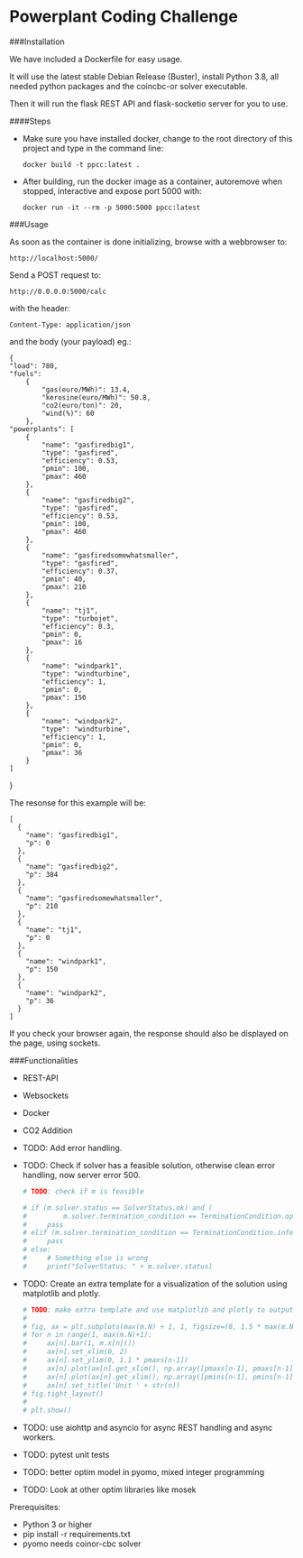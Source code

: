 # Powerplant Coding Challenge

###Installation

We have included a Dockerfile for easy usage.

It will use the latest stable Debian Release (Buster), install Python 3.8, all needed python packages and
the coincbc-or solver executable.

Then it will run the flask REST API and flask-socketio server for you to use.

####Steps

- Make sure you have installed docker, change to the root directory of this project and type in the command line:

    `docker build -t ppcc:latest .`

- After building, run the docker image as a container, autoremove when stopped, interactive and expose port 5000 with:

    `docker run -it --rm -p 5000:5000 ppcc:latest`

###Usage

As soon as the container is done initializing, browse with a webbrowser to:

    http://localhost:5000/

Send a POST request to:

    http://0.0.0.0:5000/calc

with the header:

    Content-Type: application/json

and the body (your payload) eg.:

    {
    "load": 780,
    "fuels":
        {
            "gas(euro/MWh)": 13.4,
            "kerosine(euro/MWh)": 50.8,
            "co2(euro/ton)": 20,
            "wind(%)": 60
        },
    "powerplants": [
        {
            "name": "gasfiredbig1",
            "type": "gasfired",
            "efficiency": 0.53,
            "pmin": 100,
            "pmax": 460
        },
        {
            "name": "gasfiredbig2",
            "type": "gasfired",
            "efficiency": 0.53,
            "pmin": 100,
            "pmax": 460
        },
        {
            "name": "gasfiredsomewhatsmaller",
            "type": "gasfired",
            "efficiency": 0.37,
            "pmin": 40,
            "pmax": 210
        },
        {
            "name": "tj1",
            "type": "turbojet",
            "efficiency": 0.3,
            "pmin": 0,
            "pmax": 16
        },
        {
            "name": "windpark1",
            "type": "windturbine",
            "efficiency": 1,
            "pmin": 0,
            "pmax": 150
        },
        {
            "name": "windpark2",
            "type": "windturbine",
            "efficiency": 1,
            "pmin": 0,
            "pmax": 36
        }
    ]
}

The resonse for this example will be:

    [
      {
        "name": "gasfiredbig1",
        "p": 0
      },
      {
        "name": "gasfiredbig2",
        "p": 384
      },
      {
        "name": "gasfiredsomewhatsmaller",
        "p": 210
      },
      {
        "name": "tj1",
        "p": 0
      },
      {
        "name": "windpark1",
        "p": 150
      },
      {
        "name": "windpark2",
        "p": 36
      }
    ]

 If you check your browser again, the response should also be displayed on the page, using sockets.

###Functionalities

- REST-API
- Websockets
- Docker
- CO2 Addition

- TODO: Add error handling.
- TODO: Check if solver has a feasible solution, otherwise clean error handling, now server error 500.

    ```python
    # TODO: check if m is feasible

    # if (m.solver.status == SolverStatus.ok) and (
    #         m.solver.termination_condition == TerminationCondition.optimal):
    #     pass
    # elif (m.solver.termination_condition == TerminationCondition.infeasible):
    #     pass
    # else:
    #     # Something else is wrong
    #     print("SolverStatus: " + m.solver.status)
    ```

- TODO: Create an extra template for a visualization of the solution using matplotlib and plotly.

    ```python
    # TODO: make extra template and use matplotlib and plotly to output a graph with the solution
    #
    # fig, ax = plt.subplots(max(m.N) + 1, 1, figsize=(8, 1.5 * max(m.N) + 1))
    # for n in range(1, max(m.N)+1):
    #     ax[n].bar(1, m.x[n]())
    #     ax[n].set_xlim(0, 2)
    #     ax[n].set_ylim(0, 1.1 * pmaxs[n-1])
    #     ax[n].plot(ax[n].get_xlim(), np.array([pmaxs[n-1], pmaxs[n-1]]), 'r--')
    #     ax[n].plot(ax[n].get_xlim(), np.array([pmins[n-1], pmins[n-1]]), 'r--')
    #     ax[n].set_title('Unit ' + str(n))
    # fig.tight_layout()
    #
    # plt.show()
    ```

- TODO: use aiohttp and asyncio for async REST handling and async workers.
- TODO: pytest unit tests
- TODO: better optim model in pyomo, mixed integer programming
- TODO: Look at other optim libraries like mosek






Prerequisites:
- Python 3 or higher
- pip install -r requirements.txt
- pyomo needs coinor-cbc solver
